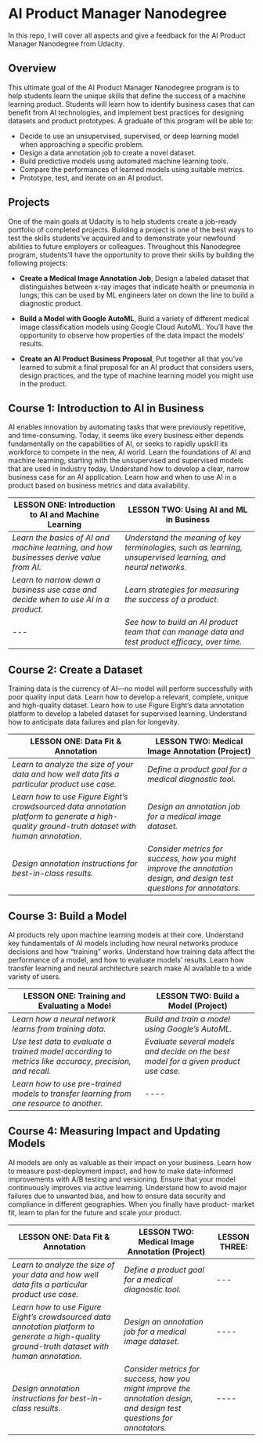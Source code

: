 # AI Product Manager Nanodegree
In this repo, I will cover all aspects and give a feedback for the AI Product Manager Nanodegree from Udacity.

## Overview
This ultimate goal of the AI Product Manager Nanodegree program is to help students learn the unique skills that define the success of a machine learning product. Students will learn how to identify business cases that can benefit from AI technologies, and implement best practices for designing datasets and product prototypes. A graduate of this program will be able to:

* Decide to use an unsupervised, supervised, or deep learning model when approaching a specific problem.
* Design a data annotation job to create a novel dataset.
* Build predictive models using automated machine learning tools.
* Compare the performances of learned models using suitable metrics.
* Prototype, test, and iterate on an AI product.

## Projects
One of the main goals at Udacity is to help students create a job-ready portfolio of completed projects. Building a project is one of the best ways to test the skills students’ve acquired and to demonstrate your newfound abilities to future employers or colleagues. Throughout this Nanodegree program, students’ll have the opportunity to prove their skills by building the following projects:

* **Create a Medical Image Annotation Job**, Design a labeled dataset that distinguishes between x-ray images that indicate health or pneumonia in lungs; this can be used by ML engineers later on down the line to build a diagnostic product.

* **Build a Model with Google AutoML**, Build a variety of different medical image classification models using Google Cloud AutoML. You’ll have the opportunity to observe how properties of the data impact the models’ results.
     
* **Create an AI Product Business Proposal**, Put together all that you’ve learned to submit a final proposal for an AI product that considers users, design practices, and the type of machine learning model you might use in the product.

## Course 1: Introduction to AI in Business

AI enables innovation by automating tasks that were previously repetitive, and time-consuming. Today, it seems like every business either depends fundamentally on the capabilities of AI, or seeks to rapidly upskill its workforce to compete in the new, AI world. Learn the foundations of AI and machine learning, starting with the unsupervised and supervised models that are used in industry today. Understand how to develop a clear, narrow business case for an AI application. Learn how and when to use AI in a product based on business metrics and data availability.


| LESSON ONE: Introduction to AI and Machine Learning  | LESSON TWO: Using AI and ML in Business |
| ------------- | ------------- |
| *Learn the basics of AI and machine learning, and how businesses derive value from AI.*  | *Understand the meaning of key terminologies, such as learning, unsupervised learning, and neural networks.*  |
| *Learn to narrow down a business use case and decide when to use AI in a product.* | *Learn strategies for measuring the success of a product.* |
| --- | *See how to build an AI product team that can manage data and test product efficacy, over time.* |

## Course 2: Create a Dataset
Training data is the currency of AI—no model will perform successfully with poor quality input data. Learn how to develop a relevant, complete, unique and high-quality dataset. Learn how to use Figure Eight’s data annotation platform to develop a labeled dataset for supervised learning. Understand how to anticipate data failures and plan for longevity.

| LESSON ONE: Data Fit & Annotation | LESSON TWO: Medical Image Annotation (Project) |
| ------------- | ------------- |
| *Learn to analyze the size of your data and how well data fits a particular product use case.*  | *Define a product goal for a medical diagnostic tool.*  |
| *Learn how to use Figure Eight’s crowdsourced data annotation platform to generate a high-quality ground-truth dataset with human annotation.* | *Design an annotation job for a medical image dataset.* |
| *Design annotation instructions for best-in-class results.* | *Consider metrics for success, how you might improve the annotation design, and design test questions for annotators.* |

## Course 3: Build a Model
AI products rely upon machine learning models at their core. Understand key fundamentals of AI models including how neural networks produce decisions and how “training” works. Understand how training data affect the performance of a model, and how to evaluate models’ results. Learn how transfer learning and neural architecture search make AI available to a wide variety of users.

| LESSON ONE: Training and Evaluating a Model | LESSON TWO: Build a Model (Project) |
| ------------- | ------------- |
| *Learn how a neural network learns from training data.*  | *Build and train a model using Google’s AutoML.*  |
| *Use test data to evaluate a trained model according to metrics like accuracy, precision, and recall.* | *Evaluate several models and decide on the best model for a given product use case.* |
| *Learn how to use pre-trained models to transfer learning from one resource to another.* | *----* |

## Course 4: Measuring Impact and Updating Models
AI models are only as valuable as their impact on your business. Learn how to measure post-deployment impact, and how to make data-informed improvements with A/B testing and versioning. Ensure that your model continuously improves via active learning. Understand how to avoid major failures due to unwanted bias, and how to ensure data security and compliance in different geographies. When you finally have product- market fit, learn to plan for the future and scale your product.

| LESSON ONE: Data Fit & Annotation | LESSON TWO: Medical Image Annotation (Project) | LESSON THREE:  |
| ------------- | ------------- | ------------- |
| *Learn to analyze the size of your data and how well data fits a particular product use case.*  | *Define a product goal for a medical diagnostic tool.*  | --- |
| *Learn how to use Figure Eight’s crowdsourced data annotation platform to generate a high-quality ground-truth dataset with human annotation.* | *Design an annotation job for a medical image dataset.* | ----|
| *Design annotation instructions for best-in-class results.* | *Consider metrics for success, how you might improve the annotation design, and design test questions for annotators.* | ----|
